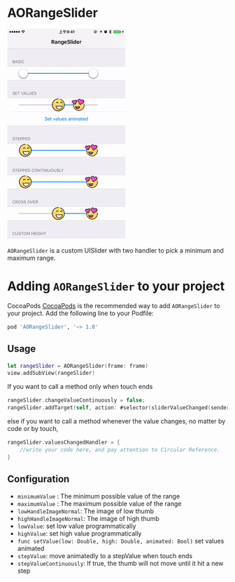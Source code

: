 # AORangeSlider
![Screenshot gif](https://raw.githubusercontent.com/Andy1984/AORangeSlider/master/Screenshot.gif)

`AORangeSlider` is a custom UISlider with two handler to pick a minimum and maximum range.

# Adding `AORangeSlider` to your project
CocoaPods
[CocoaPods](http://cocoapods.org) is the recommended way to add `AORangeSlider` to your project.
Add the following line to your Podfile:

```ruby
pod 'AORangeSlider', '~> 1.0'
```
## Usage
```swift
let rangeSlider = AORangeSlider(frame: frame)
view.addSubView(rangeSlider)
```
<!-- To observe value changes when using gesture
`rangeSlider.addTarget(self, action: #selector(sliderValueChanged(sender:)), for: .valueChanged)`
is enough, but it cannot observe changes when value being changed programmatically. Thus, `valuesChangedHandler` is a better way. -->
If you want to call a method only when touch ends
```swift
rangeSlider.changeValueContinuously = false;
rangeSlider.addTarget(self, action: #selector(sliderValueChanged(sender:)), for: .valueChanged)
```
else if you want to call a method whenever the value changes, no matter by code or by touch,
```swift
rangeSlider.valuesChangedHandler = {
	//write your code here, and pay attention to Circular Reference.
}
```

## Configuration
* `minimumValue` : The minimum possible value of the range
* `maximumValue` : The maximum possible value of the range
* `lowHandleImageNormal`: The image of low thumb
* `highHandleImageNormal`: The image of high thumb
* `lowValue`: set low value programmatically
* `highValue`: set high value programmatically
* `func setValue(low: Double, high: Double, animated: Bool)` set values animated
* `stepValue`: move animatedly to a stepValue when touch ends
* `stepValueContinuously`: If true, the thumb will not move until it hit a new step

